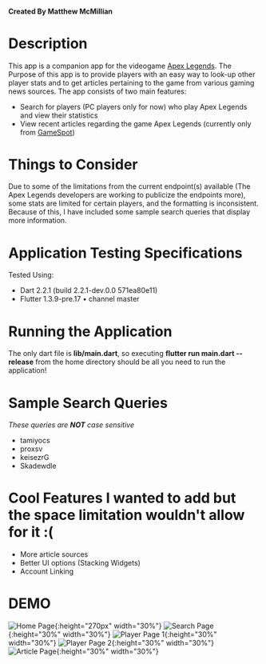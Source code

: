 #### Created By Matthew McMillian

# Description
This app is a companion app for the videogame [Apex Legends](https://www.ea.com/games/apex-legends).
The Purpose of this app is to provide players with an easy way to look-up other player stats and to get articles pertaining to the game from various gaming news sources.
The app consists of two main features:
- Search for players (PC players only for now) who play Apex Legends and view their statistics
- View recent articles regarding the game Apex Legends (currently only from [GameSpot](https://www.gamespot.com/))

# Things to Consider
Due to some of the limitations from the current endpoint(s) available (The Apex Legends developers are working to publicize the endpoints more), 
some stats are limited for certain players, and the formatting is inconsistent. Because of this, I have included some sample search queries that display more information.

# Application Testing Specifications
Tested Using:
- Dart 2.2.1 (build 2.2.1-dev.0.0 571ea80e11)
- Flutter 1.3.9-pre.17 • channel master

# Running the Application
The only dart file is **lib/main.dart**, so executing **flutter run main.dart --release** from the home directory should be all you need to run the application!

# Sample Search Queries
*These queries are **NOT** case sensitive*
- tamiyocs
- proxsv
- keisezrG
- Skadewdle

# Cool Features I wanted to add but the space limitation wouldn't allow for it :(
- More article sources
- Better UI options (Stacking Widgets)
- Account Linking

# DEMO
![Home Page](https://github.com/Tamiyo/Flutter-Create-Submission/blob/master/assets/demo/1.png){:height="270px" width="30%"}
![Search Page](https://github.com/Tamiyo/Flutter-Create-Submission/blob/master/assets/demo/2.png){:height="30%" width="30%"}
![Player Page 1](https://github.com/Tamiyo/Flutter-Create-Submission/blob/master/assets/demo/3.png){:height="30%" width="30%"}
![Player Page 2](https://github.com/Tamiyo/Flutter-Create-Submission/blob/master/assets/demo/4.png){:height="30%" width="30%"}
![Article Page](https://github.com/Tamiyo/Flutter-Create-Submission/blob/master/assets/demo/5.png){:height="30%" width="30%"}
